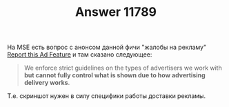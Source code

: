 ﻿---
title: "Answer 11789"
se.owner.user_id: 176217
se.owner.display_name: "αλεχολυτ"
se.owner.link: "https://ru.meta.stackoverflow.com/users/176217/%ce%b1%ce%bb%ce%b5%cf%87%ce%bf%ce%bb%cf%85%cf%84"
se.answer_id: 11789
se.question_id: 11788
se.post_type: answer
se.is_accepted: True
---
<p>На MSE есть вопрос с анонсом данной фичи &quot;жалобы на рекламу&quot; <a href="https://meta.stackexchange.com/q/345476/339911">Report this Ad Feature</a> и там сказано следующее:</p>
<blockquote>
<p>We enforce strict guidelines on the types of advertisers we work with <strong>but cannot fully control what is shown due to how advertising delivery works</strong>.</p>
</blockquote>
<p>Т.е. скриншот нужен в силу специфики работы доставки рекламы.</p>
